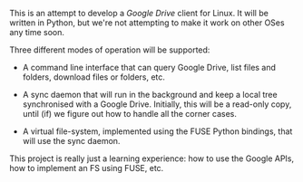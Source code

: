 This is an attempt to develop a _Google Drive_ client for Linux. It will be written in Python, but we're not attempting to make it work on other OSes any time soon.

Three different modes of operation will be supported:

  * A command line interface that can query Google Drive, list files and folders, download files or folders, etc.

  * A sync daemon that will run in the background and keep a local tree synchronised with a Google Drive. Initially, this will be a read-only copy, until (if) we figure out how to handle all the corner cases.

  * A virtual file-system, implemented using the FUSE Python bindings, that will use the sync daemon.

This project is really just a learning experience: how to use the Google APIs, how to implement an FS using FUSE, etc.